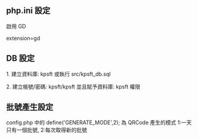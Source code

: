 
## php.ini 設定
<p>啟用 GD</p>
<p>extension=gd</p>

## DB 設定
<p>1. 建立資料庫: kpsft 或執行 src/kpsft_db.sql</p>
<p>2. 建立帳號/密碼: kpsft/kpsft 並且賦予資料庫: kpsft 權限</p>

## 批號產生設定
<p>config.php 中的 define('GENERATE_MODE',2); 為 QRCode 產生的模式  1:一天只有一個批號, 2:每次取得新的批號</p>
  